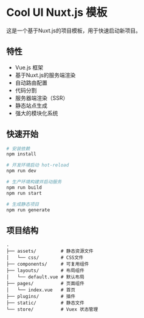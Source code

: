 # Cool UI Nuxt.js 模板

这是一个基于Nuxt.js的项目模板，用于快速启动新项目。

## 特性

- Vue.js 框架
- 基于Nuxt.js的服务端渲染
- 自动路由配置
- 代码分割
- 服务器端渲染（SSR）
- 静态站点生成
- 强大的模块化系统

## 快速开始

```bash
# 安装依赖
npm install

# 开发环境启动 hot-reload
npm run dev

# 生产环境构建并启动服务
npm run build
npm run start

# 生成静态项目
npm run generate
```

## 项目结构

```
.
├── assets/         # 静态资源文件
│   └── css/        # CSS文件
├── components/     # 可复用组件
├── layouts/        # 布局组件
│   └── default.vue # 默认布局
├── pages/          # 页面组件
│   └── index.vue   # 首页
├── plugins/        # 插件
├── static/         # 静态文件
└── store/          # Vuex 状态管理
```
